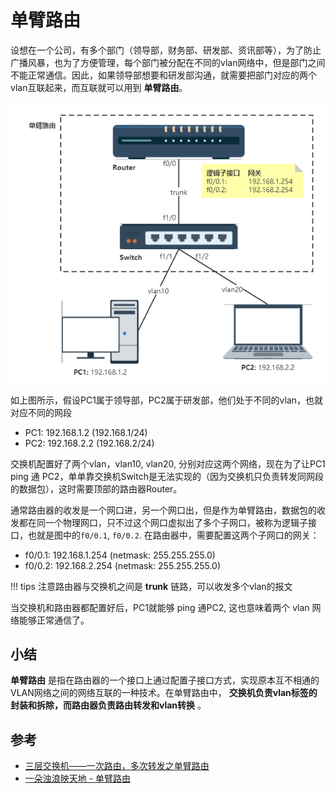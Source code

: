 # 单臂路由

设想在一个公司，有多个部门（领导部，财务部、研发部、资讯部等），为了防止广播风暴，也为了方便管理，每个部门被分配在不同的vlan网络中，但是部门之间不能正常通信。因此，如果领导部想要和研发部沟通，就需要把部门对应的两个vlan互联起来，而互联就可以用到 **单臂路由**。

![单臂路由](../assets/network/single-arm.png)

如上图所示，假设PC1属于领导部，PC2属于研发部，他们处于不同的vlan，也就对应不同的网段

- PC1: 192.168.1.2 (192.168.1/24)
- PC2: 192.168.2.2 (192.168.2/24)

交换机配置好了两个vlan，vlan10, vlan20, 分别对应这两个网络，现在为了让PC1 ping 通 PC2，单单靠交换机Switch是无法实现的（因为交换机只负责转发同网段的数据包），这时需要顶部的路由器Router。

通常路由器的收发是一个网口进，另一个网口出，但是作为单臂路由，数据包的收发都在同一个物理网口，只不过这个网口虚拟出了多个子网口，被称为逻辑子接口，也就是图中的`f0/0.1`, `f0/0.2`. 在路由器中，需要配置这两个子网口的网关：

- f0/0.1: 192.168.1.254 (netmask: 255.255.255.0)
- f0/0.2: 192.168.2.254 (netmask: 255.255.255.0)

!!! tips
    注意路由器与交换机之间是 **trunk** 链路，可以收发多个vlan的报文

当交换机和路由器都配置好后，PC1就能够 ping 通PC2, 这也意味着两个 vlan 网络能够正常通信了。

## 小结

**单臂路由** 是指在路由器的一个接口上通过配置子接口方式，实现原本互不相通的VLAN网络之间的网络互联的一种技术。在单臂路由中， **交换机负责vlan标签的封装和拆除，而路由器负责路由转发和vlan转换** 。

## 参考

- [三层交换机——一次路由，多次转发之单臂路由](https://blog.51cto.com/14557673/2443942)
- [一朵浊浪映天地 - 单臂路由](https://vvl.me/2019/10/one-armed-router/)
